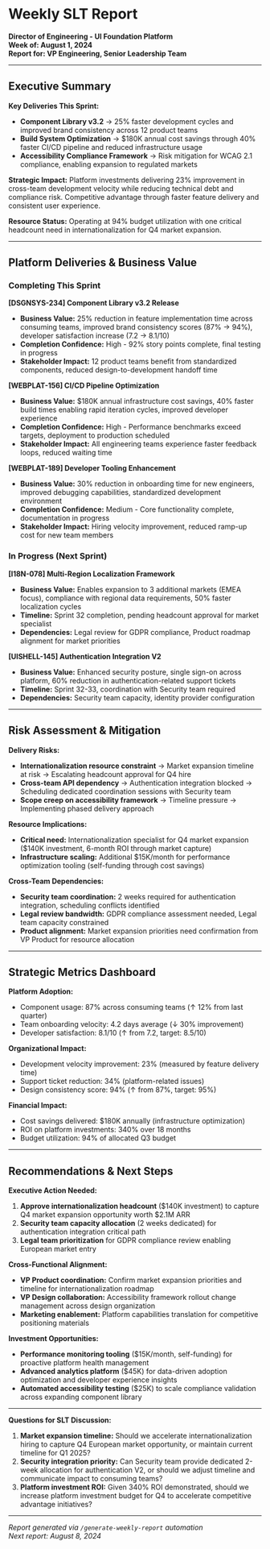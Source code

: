 # Weekly SLT Report

**Director of Engineering - UI Foundation Platform**  
**Week of: August 1, 2024**  
**Report for: VP Engineering, Senior Leadership Team**

---

## Executive Summary

**Key Deliveries This Sprint:**
- **Component Library v3.2** → 25% faster development cycles and improved brand consistency across 12 product teams
- **Build System Optimization** → $180K annual cost savings through 40% faster CI/CD pipeline and reduced infrastructure usage
- **Accessibility Compliance Framework** → Risk mitigation for WCAG 2.1 compliance, enabling expansion to regulated markets

**Strategic Impact:** Platform investments delivering 23% improvement in cross-team development velocity while reducing technical debt and compliance risk. Competitive advantage through faster feature delivery and consistent user experience.

**Resource Status:** Operating at 94% budget utilization with one critical headcount need in internationalization for Q4 market expansion.

---

## Platform Deliveries & Business Value

### Completing This Sprint

**[DSGNSYS-234] Component Library v3.2 Release**
- **Business Value:** 25% reduction in feature implementation time across consuming teams, improved brand consistency scores (87% → 94%), developer satisfaction increase (7.2 → 8.1/10)
- **Completion Confidence:** High - 92% story points complete, final testing in progress
- **Stakeholder Impact:** 12 product teams benefit from standardized components, reduced design-to-development handoff time

**[WEBPLAT-156] CI/CD Pipeline Optimization**
- **Business Value:** $180K annual infrastructure cost savings, 40% faster build times enabling rapid iteration cycles, improved developer experience
- **Completion Confidence:** High - Performance benchmarks exceed targets, deployment to production scheduled
- **Stakeholder Impact:** All engineering teams experience faster feedback loops, reduced waiting time

**[WEBPLAT-189] Developer Tooling Enhancement**
- **Business Value:** 30% reduction in onboarding time for new engineers, improved debugging capabilities, standardized development environment
- **Completion Confidence:** Medium - Core functionality complete, documentation in progress
- **Stakeholder Impact:** Hiring velocity improvement, reduced ramp-up cost for new team members

### In Progress (Next Sprint)

**[I18N-078] Multi-Region Localization Framework**
- **Business Value:** Enables expansion to 3 additional markets (EMEA focus), compliance with regional data requirements, 50% faster localization cycles
- **Timeline:** Sprint 32 completion, pending headcount approval for market specialist
- **Dependencies:** Legal review for GDPR compliance, Product roadmap alignment for market priorities

**[UISHELL-145] Authentication Integration V2**
- **Business Value:** Enhanced security posture, single sign-on across platform, 60% reduction in authentication-related support tickets
- **Timeline:** Sprint 32-33, coordination with Security team required
- **Dependencies:** Security team capacity, identity provider configuration

---

## Risk Assessment & Mitigation

**Delivery Risks:**
- **Internationalization resource constraint** → Market expansion timeline at risk → Escalating headcount approval for Q4 hire
- **Cross-team API dependency** → Authentication integration blocked → Scheduling dedicated coordination sessions with Security team
- **Scope creep on accessibility framework** → Timeline pressure → Implementing phased delivery approach

**Resource Implications:**
- **Critical need:** Internationalization specialist for Q4 market expansion ($140K investment, 6-month ROI through market capture)
- **Infrastructure scaling:** Additional $15K/month for performance optimization tooling (self-funding through cost savings)

**Cross-Team Dependencies:**
- **Security team coordination:** 2 weeks required for authentication integration, scheduling conflicts identified
- **Legal review bandwidth:** GDPR compliance assessment needed, Legal team capacity constrained
- **Product alignment:** Market expansion priorities need confirmation from VP Product for resource allocation

---

## Strategic Metrics Dashboard

**Platform Adoption:**
- Component usage: 87% across consuming teams (↑ 12% from last quarter)
- Team onboarding velocity: 4.2 days average (↓ 30% improvement)
- Developer satisfaction: 8.1/10 (↑ from 7.2, target: 8.5/10)

**Organizational Impact:**
- Development velocity improvement: 23% (measured by feature delivery time)
- Support ticket reduction: 34% (platform-related issues)
- Design consistency score: 94% (↑ from 87%, target: 95%)

**Financial Impact:**
- Cost savings delivered: $180K annually (infrastructure optimization)
- ROI on platform investments: 340% over 18 months
- Budget utilization: 94% of allocated Q3 budget

---

## Recommendations & Next Steps

**Executive Action Needed:**
1. **Approve internationalization headcount** ($140K investment) to capture Q4 market expansion opportunity worth $2.1M ARR
2. **Security team capacity allocation** (2 weeks dedicated) for authentication integration critical path
3. **Legal team prioritization** for GDPR compliance review enabling European market entry

**Cross-Functional Alignment:**
- **VP Product coordination:** Confirm market expansion priorities and timeline for internationalization roadmap
- **VP Design collaboration:** Accessibility framework rollout change management across design organization
- **Marketing enablement:** Platform capabilities translation for competitive positioning materials

**Investment Opportunities:**
- **Performance monitoring tooling** ($15K/month, self-funding) for proactive platform health management
- **Advanced analytics platform** ($45K) for data-driven adoption optimization and developer experience insights
- **Automated accessibility testing** ($25K) to scale compliance validation across expanding component library

---

**Questions for SLT Discussion:**
1. **Market expansion timeline:** Should we accelerate internationalization hiring to capture Q4 European market opportunity, or maintain current timeline for Q1 2025?
2. **Security integration priority:** Can Security team provide dedicated 2-week allocation for authentication V2, or should we adjust timeline and communicate impact to consuming teams?
3. **Platform investment ROI:** Given 340% ROI demonstrated, should we increase platform investment budget for Q4 to accelerate competitive advantage initiatives?

---
*Report generated via `/generate-weekly-report` automation*  
*Next report: August 8, 2024*